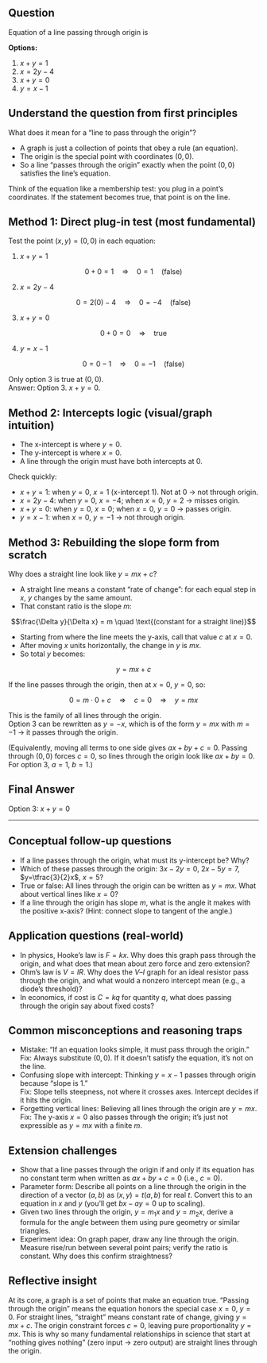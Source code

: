 ## Question

Equation of a line passing through origin is

**Options:**

1. $x+y=1$
2. $x=2 y-4$
3. $x+y=0$
4. $y=x-1$

## Understand the question from first principles

What does it mean for a “line to pass through the origin”?  
- A graph is just a collection of points that obey a rule (an equation).  
- The origin is the special point with coordinates $(0,0)$.  
- So a line “passes through the origin” exactly when the point $(0,0)$ satisfies the line’s equation.

Think of the equation like a membership test: you plug in a point’s coordinates. If the statement becomes true, that point is on the line.

## Method 1: Direct plug-in test (most fundamental)

Test the point $(x,y)=(0,0)$ in each equation:

1) $x + y = 1$
```math
0 + 0 = 1 \quad \Rightarrow \quad 0 = 1 \quad \text{(false)}
```

2) $x = 2y - 4$
```math
0 = 2(0) - 4 \quad \Rightarrow \quad 0 = -4 \quad \text{(false)}
```

3) $x + y = 0$
```math
0 + 0 = 0 \quad \Rightarrow \quad \text{true}
```

4) $y = x - 1$
```math
0 = 0 - 1 \quad \Rightarrow \quad 0 = -1 \quad \text{(false)}
```

Only option 3 is true at $(0,0)$.  
Answer: Option 3. $x + y = 0$.

## Method 2: Intercepts logic (visual/graph intuition)

- The x-intercept is where $y=0$.  
- The y-intercept is where $x=0$.  
- A line through the origin must have both intercepts at 0.

Check quickly:
- $x+y=1$: when $y=0$, $x=1$ (x-intercept 1). Not at 0 → not through origin.  
- $x=2y-4$: when $y=0$, $x=-4$; when $x=0$, $y=2$ → misses origin.  
- $x+y=0$: when $y=0$, $x=0$; when $x=0$, $y=0$ → passes origin.  
- $y=x-1$: when $x=0$, $y=-1$ → not through origin.

## Method 3: Rebuilding the slope form from scratch

Why does a straight line look like $y=mx+c$?

- A straight line means a constant “rate of change”: for each equal step in $x$, $y$ changes by the same amount.  
- That constant ratio is the slope $m$:
```math
\frac{\Delta y}{\Delta x} = m \quad \text{(constant for a straight line)}
```
- Starting from where the line meets the y-axis, call that value $c$ at $x=0$.  
- After moving $x$ units horizontally, the change in $y$ is $mx$.  
- So total $y$ becomes:
```math
y = mx + c
```

If the line passes through the origin, then at $x=0$, $y=0$, so:
```math
0 = m\cdot 0 + c \quad \Rightarrow \quad c=0 \quad \Rightarrow \quad y = mx
```
This is the family of all lines through the origin.  
Option 3 can be rewritten as $y=-x$, which is of the form $y=mx$ with $m=-1$ → it passes through the origin.

(Equivalently, moving all terms to one side gives $ax + by + c = 0$. Passing through $(0,0)$ forces $c=0$, so lines through the origin look like $ax + by = 0$. For option 3, $a=1$, $b=1$.)

## Final Answer
Option 3: $x + y = 0$

---

## Conceptual follow-up questions
- If a line passes through the origin, what must its y-intercept be? Why?
- Which of these passes through the origin: $3x-2y=0$, $2x-5y=7$, $y=\tfrac{3}{2}x$, $x=5$?
- True or false: All lines through the origin can be written as $y=mx$. What about vertical lines like $x=0$?
- If a line through the origin has slope $m$, what is the angle it makes with the positive x-axis? (Hint: connect slope to tangent of the angle.)

## Application questions (real-world)
- In physics, Hooke’s law is $F=kx$. Why does this graph pass through the origin, and what does that mean about zero force and zero extension?
- Ohm’s law is $V=IR$. Why does the $V$–$I$ graph for an ideal resistor pass through the origin, and what would a nonzero intercept mean (e.g., a diode’s threshold)?
- In economics, if cost is $C = kq$ for quantity $q$, what does passing through the origin say about fixed costs?

## Common misconceptions and reasoning traps
- Mistake: “If an equation looks simple, it must pass through the origin.”  
  Fix: Always substitute $(0,0)$. If it doesn’t satisfy the equation, it’s not on the line.
- Confusing slope with intercept: Thinking $y=x-1$ passes through origin because “slope is 1.”  
  Fix: Slope tells steepness, not where it crosses axes. Intercept decides if it hits the origin.
- Forgetting vertical lines: Believing all lines through the origin are $y=mx$.  
  Fix: The y-axis $x=0$ also passes through the origin; it’s just not expressible as $y=mx$ with a finite $m$.

## Extension challenges
- Show that a line passes through the origin if and only if its equation has no constant term when written as $ax + by + c = 0$ (i.e., $c=0$).
- Parameter form: Describe all points on a line through the origin in the direction of a vector $(a,b)$ as $(x,y) = t(a,b)$ for real $t$. Convert this to an equation in $x$ and $y$ (you’ll get $bx - ay = 0$ up to scaling).
- Given two lines through the origin, $y=m_1x$ and $y=m_2x$, derive a formula for the angle between them using pure geometry or similar triangles.
- Experiment idea: On graph paper, draw any line through the origin. Measure rise/run between several point pairs; verify the ratio is constant. Why does this confirm straightness?

## Reflective insight
At its core, a graph is a set of points that make an equation true. “Passing through the origin” means the equation honors the special case $x=0$, $y=0$. For straight lines, “straight” means constant rate of change, giving $y=mx+c$. The origin constraint forces $c=0$, leaving pure proportionality $y=mx$. This is why so many fundamental relationships in science that start at “nothing gives nothing” (zero input → zero output) are straight lines through the origin.